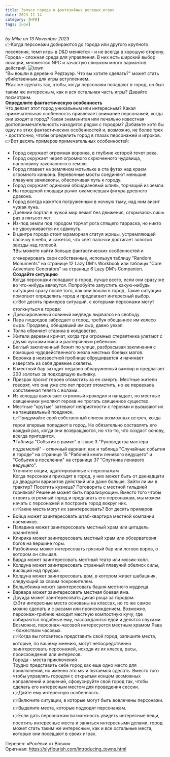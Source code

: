 ```yaml
---
title: Запуск города в фэнтезийных ролевых играх 
date: 2023-11-14
category: [НРИ]
tags: [нри]
---
```


*by Mike on 13 November 2023*<br>
👉Когда персонажи добираются до города или другого крупного поселения, темп игры в D&D меняется - и не всегда в хорошую сторону. Города - сложная среда для управления. В них есть широкий выбор локаций, множество NPC и зачастую слишком много вариантов действий.
![town](https://encrypted-tbn0.gstatic.com/images?q=tbn:ANd9GcRkR2cqKvuiBnTjLKcUiqiRVsV2Umpgy6UuGg&usqp=CAU)<br>
"Вы вошли в деревню Редтауэр. Что вы хотите сделать?" может стать убийственным для игры вступлением.<br>
❓Как же сделать так, чтобы, когда персонажи попадают в город, он был таким же интересным, как и вся остальная часть игры? Давайте посмотрим.<br>
**Определите фантастическую особенность**<br>
Что делает этот город уникальным или интересным? Какая примечательная особенность привлекает внимание персонажей, когда они входят в город? Какая знаменитая или печально известная достопримечательность находится рядом с городом? Добавьте хотя бы одну из этих фантастических особенностей и, возможно, не более трех - достаточно, чтобы определить город в глазах персонажей и игроков.<br>
👉Вот десять примеров примечательных особенностей:
-	Город окружает огромная воронка, в глубине которой течет река.
-	Город окружает череп огромного скрюченного чудовища, наполовину закопанного в землю.
-	Город плавает на земляном мотыльке в ста футах над краем огромного каньона. Веревочные мосты соединяют меньшие плавучие землекопы, обеспечивая путь к городу.
-	Город окружает одинокий обсидиановый шпиль, торчащий из земли.
-	На городской площади рычит окаменевшая фигура древнего дракона.
-	Город всегда кажется погруженным в ночную тьму, над ним висит чужая луна.
-	Древний портал в чужой мир лежит без движения, открываясь лишь раз в пятьсот лет.
-	Из-под земли под городом торчат рога спящего тарраска, но никто не удосуживается их сдвинуть.
-	В центре города стоит мраморная статуя жрицы, устремляющей палочку в небо, и кажется, что свет палочки достигает золотой звезды над головой.<br>
❓Вы можете найти больше фантастических особенностей и сгенерировать свои собственные, используя таблицу "Random Monuments" на странице 12 Lazy DM's Workbook или таблицы "Core Adventure Generators" на странице 6 Lazy DM's Companion.<br>
**Создайте ситуацию**<br>
Когда персонажи попадают в город, лучше всего, если они сразу же во что-нибудь ввяжутся. Попробуйте запустить какую-нибудь ситуацию сразу после того, как они вошли в город. Такие ситуации помогают определить город и предлагают интересный выбор. <br>
👉Вот десять примеров ситуаций, с которыми персонажи могут столкнуться в городе:
-	Дрессированный совиный медведь вырвался на свободу.
-	Пара людоедов забредает в город, требуя обещанное им колесо сыра. Продавец, обещавший им сыр, давно уехал.
-	Толпа обвиняет старика в колдовстве.
-	Жители деревни кричат, когда три огромных стервятника улетают с двумя кусками мяса и растерянным ребенком.
-	Беглый заключенный бежит по улице, разбрасывая заклинания с помощью чудодейственного жезла местных боевых магов.
-	Воронка в неизвестной гробнице обрушивается и начинает извергать из себя древние скелеты.
-	В местный бар заходит недавно обнаруженный вампир и предлагает 200 золотых за подходящую выпивку.
-	Призрак просит героев отомстить за ее смерть. Местные жители говорят, что она уже сто лет просит отомстить, но ее переехала собственная телега с волами.
-	Из колодца выползает огромный крокодил и нападает, но местные священники умоляют героев не трогать священное существо.
-	Местные "крутые" затевают неприятности с героями и вызывают их на танцевальный поединок.<br>
👉Придумайте свой собственный список возможных встреч, когда герои впервые попадают в город. Не обязательно составлять его каждый раз, когда они возвращаются, но что-то, что создаст основу, всегда пригодится.<br> 
❓Таблица "События в рамке" в главе 3 "Руководства мастера подземелий" - отличный вариант, как и таблица "Случайные события в городе" на странице 15 "Рабочей книги ленивого ведущего" и "События в поселении" на странице 37 "Спутника ленивого ведущего".<br>
Уточните опции, адаптированные к персонажам<br>
Когда персонажи приходят в город, у них может быть от двенадцати до двадцати вариантов действий или даже больше. Зайти ли им в трактир? Посетить кузнеца? Поговорить с местной гильдией горняков? Решение может быть парализующим. Вместо того чтобы строить огромный город и предлагать его персонажам, мы можем начать с персонажей и построить город вокруг них. <br>
👉Какие места могут их заинтересовать? Вот десять примеров:
-	Бойца может заинтересовать штаб-квартира местной компании наемников.
-	Паладина может заинтересовать местный храм или цитадель хранителей.
-	Клирика может заинтересовать местный храм или обсерватория богов на вершине горы.
-	Разбойника может интересовать грязный бар или логово воров, о котором он слышал.
-	Барда может заинтересовать местный театр или мюзик-холл.
-	Колдуна может заинтересовать странный плавучий обелиск силы, висящий над прудом.
-	Колдуна может заинтересовать дом, в котором живет шабашник, следующий за своим покровителем.
-	Волшебника может заинтересовать башня местного мудреца.
-	Варвара может заинтересовать местная боевая яма.
-	Друида может заинтересовать дикая роща за городом.<br>
🌞Эти интересные места основаны на классах, но то же самое можно сделать и с расами или происхождением. Возможно, персонаж-грибник находит местную компостную кучу, где собираются подобные ему, наслаждаются едой и делятся слухами. Возможно, персонаж-часовой интересуется местным храмом Рава - божеством часовых.<br>
👉Когда вы готовитесь представить свой город, запишите места, которые, по вашему мнению, могут непосредственно заинтересовать персонажей, исходя из их класса, расы, происхождения или интересов.<br>
Города - места приключений<br>
Трудно представить себе город как еще одно место для приключений, но именно это мы и пытаемся сделать. Вместо того чтобы управлять городом с открытым концом возможных направлений и решений, сфокусируйте свой город так, чтобы сделать его интересным местом для проведения сессии.<br>
👉Дайте ему интересную особенность.<br>
👉Включите ситуации, в которые могут быть вовлечены персонажи.<br>
👉Выделите места, которые подходят персонажам.<br>
👉Если дать персонажам возможность увидеть интересные вещи, посетить интересные места и заняться интересными делами, город может стать таким же интересным, как и все остальные места, которые они посещают в своих играх.<br>

Перевел: «Ролёвки от Вовки»<br>
Оригинал: https://slyflourish.com/introducing_towns.html

